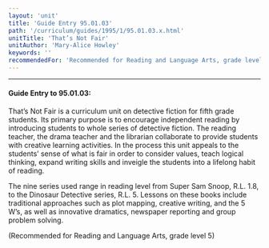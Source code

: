 ```yaml
---
layout: 'unit'
title: 'Guide Entry 95.01.03'
path: '/curriculum/guides/1995/1/95.01.03.x.html'
unitTitle: 'That’s Not Fair'
unitAuthor: 'Mary-Alice Howley'
keywords: ''
recommendedFor: 'Recommended for Reading and Language Arts, grade level 5'
---
```


<body>
<hr/>
 <h4>
  Guide Entry to 95.01.03:
 </h4>
 That’s Not Fair is a curriculum unit on detective fiction for fifth grade students. Its primary purpose is to encourage independent reading by introducing students to whole series of detective fiction. The reading teacher, the drama teacher and the librarian collaborate to provide students with creative learning activities. In the process this unit appeals to the students’ sense of what is fair in order to consider values, teach logical thinking, expand writing skills and inveigle the students into a lifelong habit of reading.
 <p>
  The nine series used range in reading level from Super Sam Snoop, R.L. 1.8, to the Dinosaur Detective series, R.L. 5. Lessons on these books include traditional approaches such as plot mapping, creative writing, and the 5 W’s, as well as innovative dramatics, newspaper reporting and group problem solving.
 </p>
 <p>
  (Recommended for Reading and Language Arts, grade level 5)
 </p>

</body>
